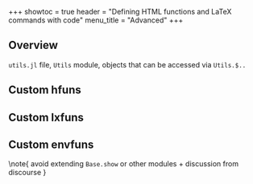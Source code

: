 +++
showtoc = true
header = "Defining HTML functions and LaTeX commands with code"
menu_title = "Advanced"
+++

## Overview

`utils.jl` file, `Utils` module, objects that can be accessed via `Utils.$..`

## Custom hfuns

## Custom lxfuns

## Custom envfuns

\note{
  avoid extending `Base.show` or other modules + discussion from discourse
}
